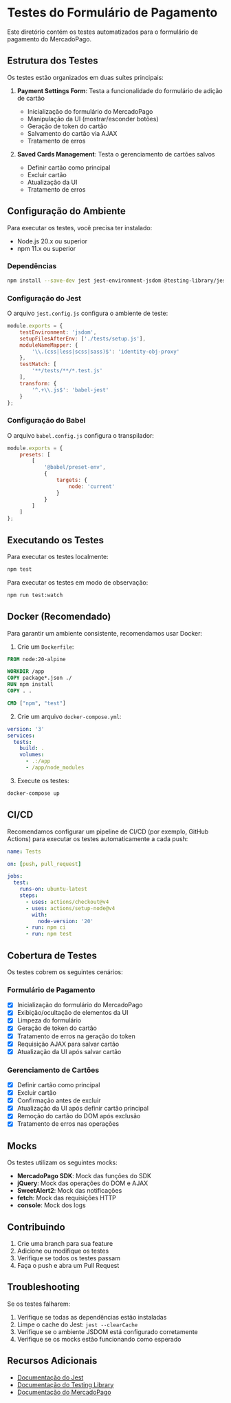 # Testes do Formulário de Pagamento

Este diretório contém os testes automatizados para o formulário de pagamento do MercadoPago.

## Estrutura dos Testes

Os testes estão organizados em duas suítes principais:

1. **Payment Settings Form**: Testa a funcionalidade do formulário de adição de cartão
   - Inicialização do formulário do MercadoPago
   - Manipulação da UI (mostrar/esconder botões)
   - Geração de token do cartão
   - Salvamento do cartão via AJAX
   - Tratamento de erros

2. **Saved Cards Management**: Testa o gerenciamento de cartões salvos
   - Definir cartão como principal
   - Excluir cartão
   - Atualização da UI
   - Tratamento de erros

## Configuração do Ambiente

Para executar os testes, você precisa ter instalado:

- Node.js 20.x ou superior
- npm 11.x ou superior

### Dependências

```bash
npm install --save-dev jest jest-environment-jsdom @testing-library/jest-dom babel-jest @babel/core @babel/preset-env
```

### Configuração do Jest

O arquivo `jest.config.js` configura o ambiente de teste:

```javascript
module.exports = {
    testEnvironment: 'jsdom',
    setupFilesAfterEnv: ['./tests/setup.js'],
    moduleNameMapper: {
        '\\.(css|less|scss|sass)$': 'identity-obj-proxy'
    },
    testMatch: [
        '**/tests/**/*.test.js'
    ],
    transform: {
        '^.+\\.js$': 'babel-jest'
    }
};
```

### Configuração do Babel

O arquivo `babel.config.js` configura o transpilador:

```javascript
module.exports = {
    presets: [
        [
            '@babel/preset-env',
            {
                targets: {
                    node: 'current'
                }
            }
        ]
    ]
};
```

## Executando os Testes

Para executar os testes localmente:

```bash
npm test
```

Para executar os testes em modo de observação:

```bash
npm run test:watch
```

## Docker (Recomendado)

Para garantir um ambiente consistente, recomendamos usar Docker:

1. Crie um `Dockerfile`:

```dockerfile
FROM node:20-alpine

WORKDIR /app
COPY package*.json ./
RUN npm install
COPY . .

CMD ["npm", "test"]
```

2. Crie um arquivo `docker-compose.yml`:

```yaml
version: '3'
services:
  tests:
    build: .
    volumes:
      - .:/app
      - /app/node_modules
```

3. Execute os testes:

```bash
docker-compose up
```

## CI/CD

Recomendamos configurar um pipeline de CI/CD (por exemplo, GitHub Actions) para executar os testes automaticamente a cada push:

```yaml
name: Tests

on: [push, pull_request]

jobs:
  test:
    runs-on: ubuntu-latest
    steps:
      - uses: actions/checkout@v4
      - uses: actions/setup-node@v4
        with:
          node-version: '20'
      - run: npm ci
      - run: npm test
```

## Cobertura de Testes

Os testes cobrem os seguintes cenários:

### Formulário de Pagamento
- [x] Inicialização do formulário do MercadoPago
- [x] Exibição/ocultação de elementos da UI
- [x] Limpeza do formulário
- [x] Geração de token do cartão
- [x] Tratamento de erros na geração do token
- [x] Requisição AJAX para salvar cartão
- [x] Atualização da UI após salvar cartão

### Gerenciamento de Cartões
- [x] Definir cartão como principal
- [x] Excluir cartão
- [x] Confirmação antes de excluir
- [x] Atualização da UI após definir cartão principal
- [x] Remoção do cartão do DOM após exclusão
- [x] Tratamento de erros nas operações

## Mocks

Os testes utilizam os seguintes mocks:

- **MercadoPago SDK**: Mock das funções do SDK
- **jQuery**: Mock das operações do DOM e AJAX
- **SweetAlert2**: Mock das notificações
- **fetch**: Mock das requisições HTTP
- **console**: Mock dos logs

## Contribuindo

1. Crie uma branch para sua feature
2. Adicione ou modifique os testes
3. Verifique se todos os testes passam
4. Faça o push e abra um Pull Request

## Troubleshooting

Se os testes falharem:

1. Verifique se todas as dependências estão instaladas
2. Limpe o cache do Jest: `jest --clearCache`
3. Verifique se o ambiente JSDOM está configurado corretamente
4. Verifique se os mocks estão funcionando como esperado

## Recursos Adicionais

- [Documentação do Jest](https://jestjs.io/)
- [Documentação do Testing Library](https://testing-library.com/docs/)
- [Documentação do MercadoPago](https://www.mercadopago.com.br/developers/) 